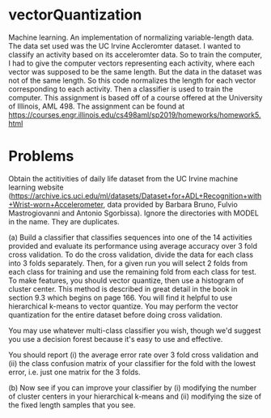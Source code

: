# vectorQuantization

Machine learning. An implementation of normalizing variable-length data. The data set used was the UC Irvine Accleromter dataset. I wanted to classify an activity based on its acceleromter data. So to train the computer, I had to give the computer vectors representing each activity, where each vector was supposed to be the same length. But the data in the dataset was not of the same length. So this code normalizes the length for each vector corresponding to each activity. Then a classifier is used to train the computer. This assignment is based off of a course offered at the University of Illinois, AML 498. The assignment can be found at https://courses.engr.illinois.edu/cs498aml/sp2019/homeworks/homework5.html

# Problems
Obtain the actitivities of daily life dataset from the UC Irvine machine learning website (https://archive.ics.uci.edu/ml/datasets/Dataset+for+ADL+Recognition+with+Wrist-worn+Accelerometer, data provided by Barbara Bruno, Fulvio Mastrogiovanni and Antonio Sgorbissa). Ignore the directories with MODEL in the name. They are duplicates.

(a) Build a classifier that classifies sequences into one of the 14 activities provided and evaluate its performance using average accuracy over 3 fold cross validation. To do the cross validation, divide the data for each class into 3 folds separately. Then, for a given run you will select 2 folds from each class for training and use the remaining fold from each class for test. To make features, you should vector quantize, then use a histogram of cluster center. This method is described in great detail in the book in section 9.3 which begins on page 166. You will find it helpful to use hierarchical k-means to vector quantize. You may perform the vector quantization for the entire dataset before doing cross validation.

You may use whatever multi-class classifier you wish, though we'd suggest you use a decision forest because it's easy to use and effective.

You should report (i) the average error rate over 3 fold cross validation and (ii) the class confusion matrix of your classifier for the fold with the lowest error, i.e. just one matrix for the 3 folds.

(b) Now see if you can improve your classifier by (i) modifying the number of cluster centers in your hierarchical k-means and (ii) modifying the size of the fixed length samples that you see.
